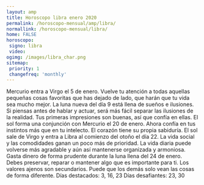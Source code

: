 ```yaml
---
layout: amp
title: Horoscopo libra enero 2020 
permalink: /horoscopo-mensual/amp/libra/
normallink: /horoscopo-mensual/libra/
home: FALSE
horoscopo:
 signo: libra
 video:  
ogimg: /images/libra_char.png
sitemap:
 priority: 1
 changefreq: 'monthly'
---
```



Mercurio entra a Virgo el 5 de enero. Vuelve tu atención a todas aquellas pequeñas cosas favoritas que has dejado de lado, que harán que tu vida sea mucho mejor. 
La luna nueva del día 9 está llena de sueños e ilusiones. Si piensas antes de hablar y actuar, será más fácil separar las ilusiones de la realidad. Tus primeras impresiones son buenas, así que confía en ellas. 
El sol forma una conjunción con Mercurio el 20 de enero. Ahora confía en tus instintos más que en tu intelecto. El corazón tiene su propia sabiduría. 
El sol sale de Virgo y entra a Libra al comienzo del otoño el día 22. La vida social y las comodidades ganan un poco más de prioridad. La vida diaria puede volverse más agradable y aún así mantenerse organizada y armoniosa. 
Gasta dinero de forma prudente durante la luna llena del 24 de enero. Debes preservar, reparar o mantener algo que es importante para ti. Los valores ajenos son secundarios. Puede que los demás solo vean las cosas de forma diferente. 
Días destacados: 3, 16, 23
Días desafiantes: 23, 30